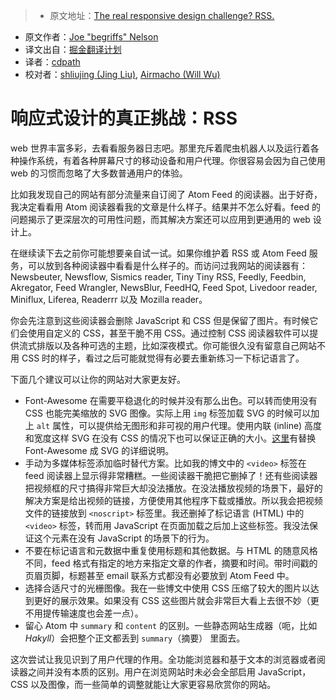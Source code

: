 > * 原文地址：[The real responsive design challenge? RSS.](https://begriffs.com/posts/2016-05-28-rss-responsive-design.html)
* 原文作者：[Joe "begriffs" Nelson](https://github.com/begriffs)
* 译文出自：[掘金翻译计划](https://github.com/xitu/gold-miner)
* 译者：[cdpath](https://github.com/cdpath)
* 校对者：[shliujing (Jing Liu)](https://github.com/shliujing), [Airmacho (Will Wu)](https://github.com/Airmacho)

# 响应式设计的真正挑战：RSS

web 世界丰富多彩，去看看服务器日志吧。那里充斥着爬虫机器人以及运行着各种操作系统，有着各种屏幕尺寸的移动设备和用户代理。你很容易会因为自己使用 web 的习惯而忽略了大多数普通用户的体验。

比如我发现自己的网站有部分流量来自订阅了 Atom Feed 的阅读器。出于好奇，我决定看看用 Atom 阅读器看我的文章是什么样子。结果并不怎么好看。feed 的问题揭示了更深层次的可用性问题，而其解决方案还可以应用到更通用的 web 设计上。

在继续读下去之前你可能想要亲自试一试。如果你维护着 RSS 或 Atom Feed 服务，可以放到各种阅读器中看看是什么样子的。而访问过我网站的阅读器有：Newsbeuter, Newsflow, Sismics reader, Tiny Tiny RSS, Feedly, Feedbin, Akregator, Feed Wrangler, NewsBlur, FeedHQ, Feed Spot, Livedoor reader, Miniflux, Liferea, Readerrr 以及 Mozilla reader。

你会先注意到这些阅读器会删除 JavaScript 和 CSS 但是保留了图片。有时候它们会使用自定义的 CSS，甚至干脆不用 CSS。通过控制 CSS 阅读器软件可以提供流式排版以及各种可选的主题，比如深夜模式。你可能很久没有留意自己网站不用 CSS 时的样子，看过之后可能就觉得有必要去重新练习一下标记语言了。

下面几个建议可以让你的网站对大家更友好。

*   Font-Awesome 在需要平稳退化的时候并没有那么出色。可以转而使用没有 CSS 也能完美缩放的 SVG 图像。实际上用 `img` 标签加载 SVG 的时候可以加上 `alt` 属性，可以提供给无图形和非可视的用户代理。使用内联 (inline) 高度和宽度这样 SVG 在没有 CSS 的情况下也可以保证正确的大小。[这里](https://github.com/encharm/Font-Awesome-SVG-PNG)有替换 Font-Awesome 成 SVG 的详细说明。
*   手动为多媒体标签添加临时替代方案。比如我的博文中的 `<video>` 标签在 feed 阅读器上显示得非常糟糕。一些阅读器干脆把它删掉了！还有些阅读器把视频框的尺寸搞得非常巨大却没法播放。在没法播放视频的场景下，最好的解决方案是给出视频的链接，方便使用其他程序下载或播放。所以我会把视频文件的链接放到 `<noscript>` 标签里。我还删掉了标记语言 (HTML) 中的 `<video>` 标签，转而用 JavaScript 在页面加载之后加上这些标签。我没法保证这个元素在没有 JavaScript 的场景下的行为。
*   不要在标记语言和元数据中重复使用标题和其他数据。与 HTML 的随意风格不同，feed 格式有指定的地方来指定文章的作者，摘要和时间。带时间戳的页眉页脚，标题甚至 email 联系方式都没有必要放到 Atom Feed 中。
*   选择合适尺寸的光栅图像。我在一些博文中使用 CSS 压缩了较大的图片以达到更好的展示效果。如果没有 CSS 这些图片就会非常巨大看上去很不妙（更不用提传输速度也会差一点）。
*   留心 Atom 中 `summary` 和 `content` 的区别。一些静态网站生成器（呃，比如 _Hakyll_）会把整个正文都丢到 `summary`（摘要） 里面去。

这次尝试让我见识到了用户代理的作用。全功能浏览器和基于文本的浏览器或者阅读器之间并没有本质的区别。用户在浏览网站时未必会全部启用 JavaScript，CSS 以及图像，而一些简单的调整就能让大家更容易欣赏你的网站。
